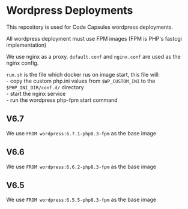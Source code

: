 # Wordpress Deployments

This repository is used for Code Capsules wordpress deployments.
<br>

All wordpress deployment must use FPM images (FPM is PHP's fastcgi implementation)

We use nginx as a proxy. `default.conf` and `nginx.conf` are used as the nginx config.

`run.sh` is the file which docker rus on image start, this file will: 
<br>- copy the custom php.ini values from `$WP_CUSTOM_INI` to the `$PHP_INI_DIR/conf.d/` directory
<br>- start the nginx service
<br>- run the wordpress php-fpm start command

## V6.7
We use `FROM wordpress:6.7.1-php8.3-fpm` as the base image

## V6.6
We use `FROM wordpress:6.6.2-php8.3-fpm` as the base image

## V6.5
We use `FROM wordpress:6.5.5-php8.3-fpm` as the base image
